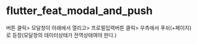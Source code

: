 # flutter_feat_modal_and_push
버튼 클릭> 모달창이 아래에서 열리고> 프로필입력버튼 클릭> 우측에서 푸쉬(+페이지)로 등장(모달창의 데이터상태가 전역상태여야 한다.)
